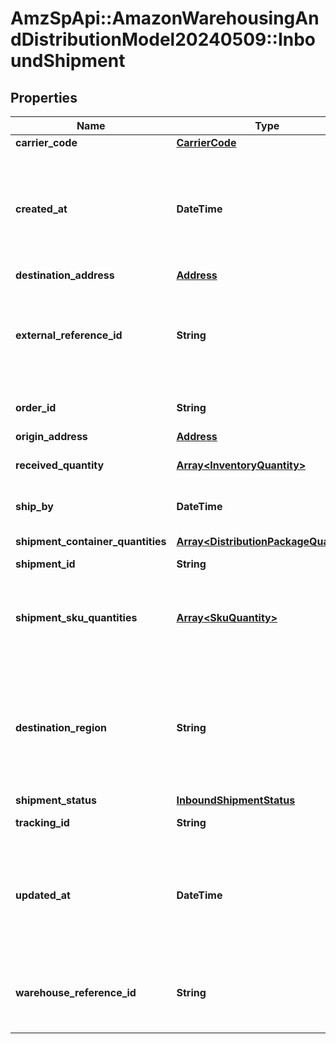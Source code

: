 # AmzSpApi::AmazonWarehousingAndDistributionModel20240509::InboundShipment

## Properties
Name | Type | Description | Notes
------------ | ------------- | ------------- | -------------
**carrier_code** | [**CarrierCode**](CarrierCode.md) |  | [optional] 
**created_at** | **DateTime** | Timestamp when the shipment was created. The date is returned in &lt;a href&#x3D;&#x27;https://developer-docs.amazon.com/sp-api/docs/iso-8601&#x27;&gt;ISO 8601&lt;/a&gt; format. | [optional] 
**destination_address** | [**Address**](Address.md) |  | 
**external_reference_id** | **String** | Client-provided reference ID that can correlate this shipment to client resources. For example, to map this shipment to an internal bookkeeping order record. | [optional] 
**order_id** | **String** | The AWD inbound order ID that this inbound shipment belongs to. | 
**origin_address** | [**Address**](Address.md) |  | 
**received_quantity** | [**Array&lt;InventoryQuantity&gt;**](InventoryQuantity.md) | Quantity received (at the receiving end) as part of this shipment. | [optional] 
**ship_by** | **DateTime** | Timestamp when the shipment will be shipped. | [optional] 
**shipment_container_quantities** | [**Array&lt;DistributionPackageQuantity&gt;**](DistributionPackageQuantity.md) | Packages that are part of this shipment. | 
**shipment_id** | **String** | Unique shipment ID. | 
**shipment_sku_quantities** | [**Array&lt;SkuQuantity&gt;**](SkuQuantity.md) | Quantity details at SKU level for the shipment. This attribute will only appear if the skuQuantities parameter in the request is set to SHOW. | [optional] 
**destination_region** | **String** | Assigned region where the order will be shipped. This can differ from what was passed as preference. AWD currently supports following region IDs: [us-west, us-east, us-southcentral, us-southeast] | [optional] 
**shipment_status** | [**InboundShipmentStatus**](InboundShipmentStatus.md) |  | 
**tracking_id** | **String** | Carrier-unique tracking ID for this shipment. | [optional] 
**updated_at** | **DateTime** | Timestamp when the shipment was updated. The date is returned in &lt;a href&#x3D;&#x27;https://developer-docs.amazon.com/sp-api/docs/iso-8601&#x27;&gt;ISO 8601&lt;/a&gt; format. | [optional] 
**warehouse_reference_id** | **String** | An AWD-provided reference ID that you can use to interact with the warehouse. For example, a carrier appointment booking. | [optional] 

